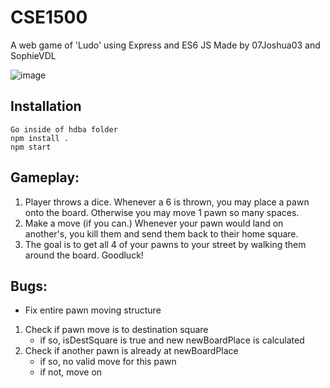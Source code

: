 # CSE1500
A web game of 'Ludo' using Express and ES6 JS
Made by 07Joshua03 and SophieVDL

![image](https://user-images.githubusercontent.com/8020494/148701925-eb326fb5-1f97-430a-a75a-4fd3a5a2dc5d.png)

## Installation

```
Go inside of hdba folder
npm install .
npm start
```

## Gameplay:

1. Player throws a dice. Whenever a 6 is thrown, you may place a pawn onto the board. Otherwise you may move 1 pawn so many spaces.
2. Make a move (if you can.) Whenever your pawn would land on another's, you kill them and send them back to their home square.
3. The goal is to get all 4 of your pawns to your street by walking them around the board. Goodluck!

## Bugs:

*  Fix entire pawn moving structure
1. Check if pawn move is to destination square
    - if so, isDestSquare is true and new newBoardPlace is calculated
2. Check if another pawn is already at newBoardPlace
    - if so, no valid move for this pawn
    - if not, move on

    